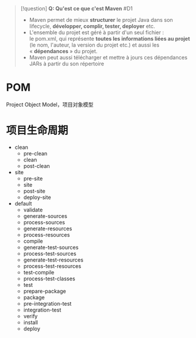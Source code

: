 
> [!question] 
> **Q: Qu'est ce que c'est Maven** #D1 
> 
> - Maven permet de mieux **structurer** le projet Java dans son lifecycle, **développer, complir, tester, deployer** etc. 
> - L'ensemble du projet est géré à partir d'un seul fichier : le pom.xml, qui représente **toutes les informations liées au projet** (le nom, l'auteur, la version du projet etc.) et aussi les « **dépendances** » du projet.
> - Maven peut aussi télécharger et mettre à jours ces dépendances JARs à partir du son répertoire 

# POM

Project Object Model，项目对象模型

# 项目生命周期

- clean
	- pre-clean
	- clean
	- post-clean
- site
	- pre-site
	- site
	- post-site
	- deploy-site	
- default
	- validate
	- generate-sources
	- process-sources
	- generate-resources
	- process-resources
	- compile
	- generate-test-sources
	- process-test-sources
	- generate-test-resources
	- process-test-resources
	- test-compile
	- process-test-classes
	- test
	- prepare-package
	- package
	- pre-integration-test
	- integration-test
	- verify
	- install
	- deploy



